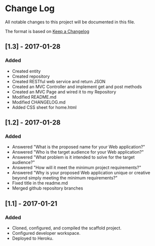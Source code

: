 # Change Log
All notable changes to this project will be documented in this file.

The format is based on [Keep a Changelog](http://keepachangelog.com/) 

## [1.3] - 2017-01-28
### Added
- Created entity
- Created repository
- Created RESTful web service and return JSON
- Created an MVC Controller and implement get and post methods
- Created an MVC Page and wired it to my Repository
- Modified README.md
- Modified CHANGELOG.md
- Added CSS sheet for home.html

## [1.2] - 2017-01-28
### Added
- Answered "What is the proposed name for your Web application?"
- Answered "Who is the target audience for your Web application?" 
- Answered "What problem is it intended to solve for the target audience?"
- Answered "How will it meet the minimum project requirements?"
- Answered "Why is your proposed Web application unique or creative beyond simply meeting the minimum requirements?"
- Fixed title in the readme.md
- Merged github repository branches

## [1.1] - 2017-01-21
### Added
- Cloned, configured, and compiled the scaffold project.
- Configured developer workspace.
- Deployed to Heroku.
